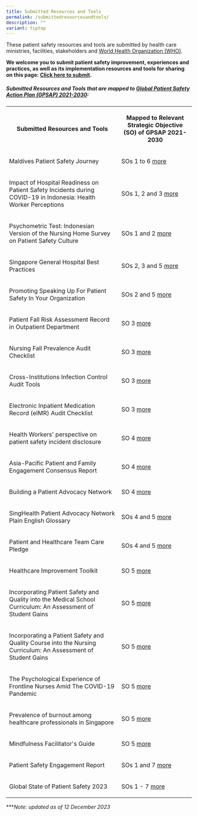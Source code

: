 ```yaml
---
title: Submitted Resources and Tools
permalink: /submittedresourcesandtools/
description: ""
variant: tiptap
---
```

<p>These patient safety resources and tools are submitted by health care ministries, facilities, stakeholders and <a href="https://www.who.int/" rel="noopener noreferrer nofollow" target="_blank">World Health Organization (WHO)</a>.</p><p><strong>We welcome you to submit patient safety improvement, experiences and practices, as well as its implementation resources and tools for sharing on this page: <a href="https://form.gov.sg/64631e5f0fbfe400126c8e0d" rel="noopener noreferrer nofollow" target="_blank">Click here to submit</a>.</strong></p><h5>Submitted Resources and Tools that are mapped to <a href="https://www.who.int/teams/integrated-health-services/patient-safety/policy/global-patient-safety-action-plan" rel="noopener noreferrer nofollow" target="_blank">Global Patient Safety Action Plan (GPSAP) 2021-2030</a>:</h5><table><tbody><tr><th rowspan="1" colspan="1"><p>Submitted Resources and Tools</p></th><th rowspan="1" colspan="1"><p>Mapped to Relevant Strategic Objective (SO) of GPSAP 2021-2030</p></th></tr><tr><td rowspan="1" colspan="1"><p>Maldives Patient Safety Journey</p></td><td rowspan="1" colspan="1"><p>SOs 1 to 6 <a href="/resources-and-tools/tools-and-resources/gkpsfilea15/" rel="noopener noreferrer nofollow" target="_blank">more</a></p></td></tr><tr><td rowspan="1" colspan="1"><p>Impact of Hospital Readiness on Patient Safety Incidents during COVID-19 in Indonesia: Health Worker Perceptions</p></td><td rowspan="1" colspan="1"><p>SOs 1, 2 and 3 <a href="/resources-and-tools/tools-and-resources/gkpsfilea11/" rel="noopener noreferrer nofollow" target="_blank">more</a></p></td></tr><tr><td rowspan="1" colspan="1"><p>Psychometric Test: Indonesian Version of the Nursing Home Survey on Patient Safety Culture</p></td><td rowspan="1" colspan="1"><p>SOs 1 and 2 <a href="/resources-and-tools/tools-and-resources/gkpsfilea12" rel="noopener noreferrer nofollow" target="_blank">more</a></p></td></tr><tr><td rowspan="1" colspan="1"><p>Singapore General Hospital Best Practices</p></td><td rowspan="1" colspan="1"><p>SOs 2, 3 and 5 <a href="/resources-and-tools/tools-and-resources/sghbestpracticesso235/" rel="noopener noreferrer nofollow" target="_blank">more</a></p></td></tr><tr><td rowspan="1" colspan="1"><p>Promoting Speaking Up For Patient Safety In Your Organization</p></td><td rowspan="1" colspan="1"><p>SOs 2 and 5 <a href="/resources-and-tools/tools-and-resources/teamspeak" rel="noopener noreferrer nofollow" target="_blank">more</a></p></td></tr><tr><td rowspan="1" colspan="1"><p>Patient Fall Risk Assessment Record in Outpatient Department</p></td><td rowspan="1" colspan="1"><p>SO 3 <a href="/tools-and-resources/tools-and-resources/pfrar/" rel="noopener noreferrer nofollow" target="_blank">more</a></p></td></tr><tr><td rowspan="1" colspan="1"><p>Nursing Fall Prevalence Audit Checklist</p></td><td rowspan="1" colspan="1"><p>SO 3 <a href="/resources-and-tools/tools-and-resources/gkpsfilea16/" rel="noopener noreferrer nofollow" target="_blank">more</a></p></td></tr><tr><td rowspan="1" colspan="1"><p>Cross-Institutions Infection Control Audit Tools</p></td><td rowspan="1" colspan="1"><p>SO 3 <a href="/resources-and-tools/tools-and-resources/ciic/" rel="noopener noreferrer nofollow" target="_blank">more</a></p></td></tr><tr><td rowspan="1" colspan="1"><p>Electronic Inpatient Medication Record (eIMR) Audit Checklist</p></td><td rowspan="1" colspan="1"><p>SO 3 <a href="/resources-and-tools/tools-and-resources/gkpsfilea17/" rel="noopener noreferrer nofollow" target="_blank">more</a></p></td></tr><tr><td rowspan="1" colspan="1"><p>Health Workers' perspective on patient safety incident disclosure</p></td><td rowspan="1" colspan="1"><p>SO 4 <a href="/resources-and-tools/tools-and-resources/gkpsfilea13/" rel="noopener noreferrer nofollow" target="_blank">more</a></p></td></tr><tr><td rowspan="1" colspan="1"><p>Asia-Pacific Patient and Family Engagement Consensus Report</p></td><td rowspan="1" colspan="1"><p>SO 4 <a href="/tools-and-resources/tools-and-resources/patientfamilyconsensus/" rel="noopener noreferrer nofollow" target="_blank">more</a></p></td></tr><tr><td rowspan="1" colspan="1"><p>Building a Patient Advocacy Network</p></td><td rowspan="1" colspan="1"><p>SO 4 <a href="/resources-and-tools/tools-and-resources/span" rel="noopener noreferrer nofollow" target="_blank">more</a></p></td></tr><tr><td rowspan="1" colspan="1"><p>SingHealth Patient Advocacy Network Plain English Glossary</p></td><td rowspan="1" colspan="1"><p>SOs 4 and 5 <a href="/tools-and-resources/tools-and-resources/plainenglishglossary/" rel="noopener noreferrer nofollow" target="_blank">more</a></p></td></tr><tr><td rowspan="1" colspan="1"><p>Patient and Healthcare Team Care Pledge</p></td><td rowspan="1" colspan="1"><p>SOs 4 and 5 <a href="/resources-and-tools/tools-and-resources/patient-and-healthcare-team-care-pledge/" rel="noopener noreferrer nofollow" target="_blank">more</a></p></td></tr><tr><td rowspan="1" colspan="1"><p>Healthcare Improvement Toolkit</p></td><td rowspan="1" colspan="1"><p>SO 5 <a href="/tools-and-resources/tools-and-resources/improvementtoolkit/" rel="noopener noreferrer nofollow" target="_blank">more</a></p></td></tr><tr><td rowspan="1" colspan="1"><p>Incorporating Patient Safety and Quality into the Medical School Curriculum: An Assessment of Student Gains</p></td><td rowspan="1" colspan="1"><p>SO 5 <a href="/resources-and-tools/tools-and-resources/gkpsfilea19/" rel="noopener noreferrer nofollow" target="_blank">more</a></p></td></tr><tr><td rowspan="1" colspan="1"><p>Incorporating a Patient Safety and Quality Course into the Nursing Curriculum: An Assessment of Student Gains</p></td><td rowspan="1" colspan="1"><p>SO 5 <a href="/resources-and-tools/tools-and-resources/gkpsfilea20/" rel="noopener noreferrer nofollow" target="_blank">more</a></p></td></tr><tr><td rowspan="1" colspan="1"><p>The Psychological Experience of Frontline Nurses Amid The COVID-19 Pandemic</p></td><td rowspan="1" colspan="1"><p>SO 5 <a href="/resources-and-tools/tools-and-resources/gkpsfilea14/" rel="noopener noreferrer nofollow" target="_blank">more</a></p></td></tr><tr><td rowspan="1" colspan="1"><p>Prevalence of burnout among healthcare professionals in Singapore</p></td><td rowspan="1" colspan="1"><p>SO 5 <a href="/resources-and-tools/tools-and-resources/burnout/" rel="noopener noreferrer nofollow" target="_blank">more</a></p></td></tr><tr><td rowspan="1" colspan="1"><p>Mindfulness Facilitator's Guide</p></td><td rowspan="1" colspan="1"><p>SO 5 <a href="/resources-and-tools/tools-and-resources/gkpsfilea18/" rel="noopener noreferrer nofollow" target="_blank">more</a></p></td></tr><tr><td rowspan="1" colspan="1"><p>Patient Safety Engagement Report</p></td><td rowspan="1" colspan="1"><p>SOs 1 and 7 <a href="/resources-and-tools/tools-and-resources/paser" rel="noopener noreferrer nofollow" target="_blank">more</a></p></td></tr><tr><td rowspan="1" colspan="1"><p>Global State of Patient Safety 2023</p></td><td rowspan="1" colspan="1"><p>SOs 1 - 7 <a href="https://www.imperial.ac.uk/Stories/global-state-of-patient-safety/#section-Dashboard-pYb7VZXIsk" rel="noopener noreferrer nofollow" target="_blank">more</a></p></td></tr></tbody></table><p>***<em>Note: updated as of 12 December 2023</em></p>